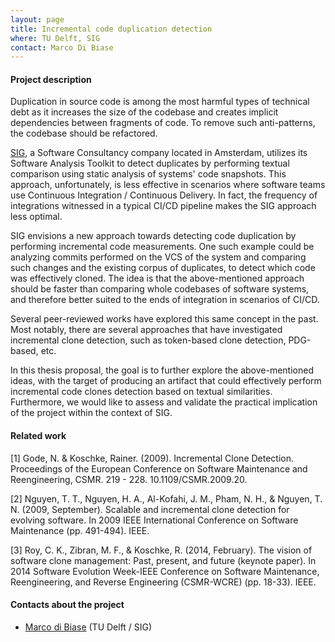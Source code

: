 ```yaml
---
layout: page
title: Incremental code duplication detection
where: TU Delft, SIG
contact: Marco Di Biase
---
```


#### Project description

Duplication in source code is among the most harmful types of technical debt as it 
increases the size of the codebase and creates implicit dependencies between 
fragments of code. To remove such anti-patterns, the codebase should be refactored.

[SIG](https://www.softwareimprovementgroup.com), a Software Consultancy company located
in Amsterdam, utilizes its Software Analysis Toolkit to detect duplicates by performing 
textual comparison using static analysis of systems' code snapshots.
This approach, unfortunately, is less effective in scenarios where software teams 
use Continuous Integration / Continuous Delivery. In fact, the frequency of integrations 
witnessed in a typical CI/CD pipeline makes the SIG approach less optimal.

SIG envisions a new approach towards detecting code duplication by performing incremental 
code measurements. One such example could be analyzing commits performed on the VCS 
of the system and comparing such changes and the existing corpus of duplicates, 
to detect which code was effectively cloned. The idea is that the above-mentioned 
approach should be faster than comparing whole codebases of software systems, 
and therefore better suited to the ends of integration in scenarios of CI/CD.

Several peer-reviewed works have explored this same concept in the past. 
Most notably, there are several approaches that have investigated incremental clone detection, 
such as token-based clone detection, PDG-based, etc.

In this thesis proposal, the goal is to further explore the above-mentioned ideas,
with the target of producing an artifact that could effectively perform incremental
code clones detection based on textual similarities. Furthermore, we would like to assess 
and validate the practical implication of the project within the context of SIG.

#### Related work
[1] Gode, N. & Koschke, Rainer. (2009). Incremental Clone Detection. Proceedings of the European Conference on Software Maintenance and Reengineering, CSMR. 219 - 228. 10.1109/CSMR.2009.20. 

[2] Nguyen, T. T., Nguyen, H. A., Al-Kofahi, J. M., Pham, N. H., & Nguyen, T. N. (2009, September). Scalable and incremental clone detection for evolving software. In 2009 IEEE International Conference on Software Maintenance (pp. 491-494). IEEE.

[3] Roy, C. K., Zibran, M. F., & Koschke, R. (2014, February). The vision of software clone management: Past, present, and future (keynote paper). In 2014 Software Evolution Week-IEEE Conference on Software Maintenance, Reengineering, and Reverse Engineering (CSMR-WCRE) (pp. 18-33). IEEE.

#### Contacts about the project

* [Marco di Biase](mailto:m.dibiase@sig.eu) (TU Delft / SIG)
